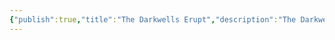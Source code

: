 ```yaml
---
{"publish":true,"title":"The Darkwells Erupt","description":"The Darkwells of the Frostbore Peaks begin to erupt with water, a phenomenon that continues for 250 years. This floods much of the central continent of Selerim. Many regions that were once connected are now isolated from each other by an unnaturally cold body of water.","tags":["timeline"],"cssclasses":""}
---
```


